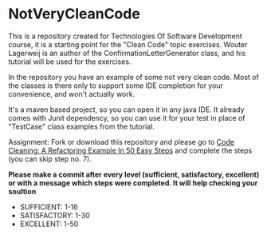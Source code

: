 # NotVeryCleanCode
This is a repository created for Technologies Of Software Development course, 
it is a starting point for the "Clean Code" topic exercises. 
Wouter Lagerweij is an author of the ConfirmationLetterGenerator class, 
and his tutorial will be used for the exercises.

In the repository you have an example of some not very clean code. 
Most of the classes is there only to support some IDE completion for your convenience,
and won't actually work.

It's a maven based project, so you can open it in any java IDE. It already comes with Junit dependency, 
so you can use it for your test in place of "TestCase" class examples from the tutorial.

Assignment: 
Fork or download this repository and please go to 
[Code Cleaning: A Refactoring Example In 50 Easy Steps](https://www.lagerweij.com/2011/05/28/code-cleaning-a-refactoring-example-in-50-easy-steps) and complete the steps (you can skip step no. 7).

**Please make a commit after every level (sufficient, satisfactory, excellent) or with a message which steps were completed. It will help checking your soultion**

* SUFFICIENT: 1-16
* SATISFACTORY: 1-30
* EXCELLENT: 1-50

